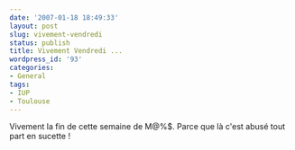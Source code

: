 ```yaml
---
date: '2007-01-18 18:49:33'
layout: post
slug: vivement-vendredi
status: publish
title: Vivement Vendredi ...
wordpress_id: '93'
categories:
- General
tags:
- IUP
- Toulouse
---
```


Vivement la fin de cette semaine de M@%$. Parce que là c'est abusé tout part en sucette !
